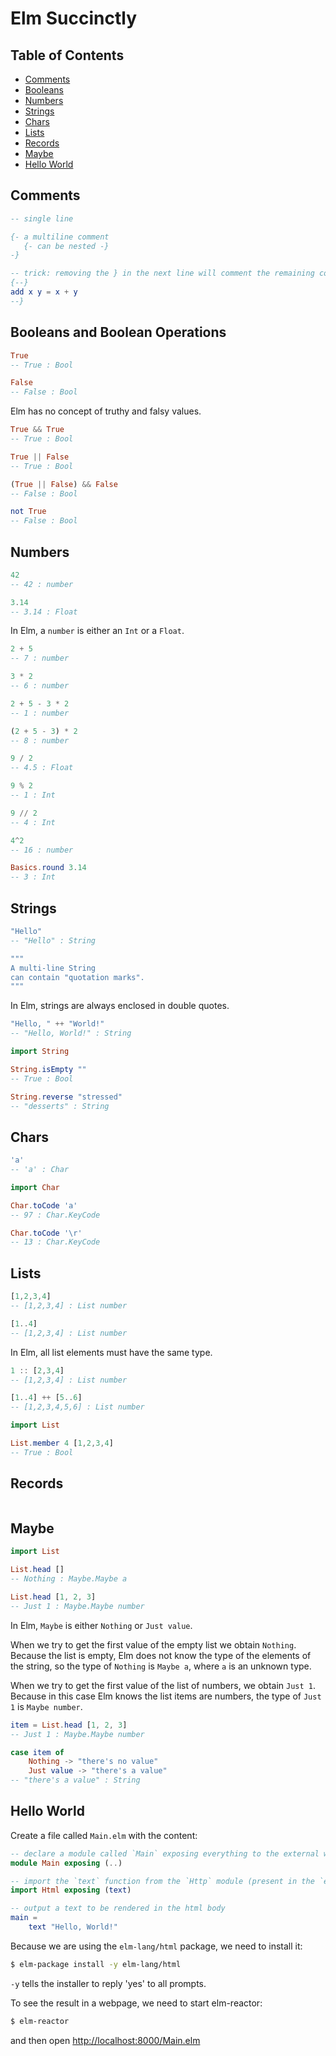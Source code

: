 # Elm Succinctly

## Table of Contents

* [Comments](#comments)
* [Booleans](#booleans)
* [Numbers](#numbers)
* [Strings](#strings)
* [Chars](#chars)
* [Lists](#lists)
* [Records](#records)
* [Maybe](#maybe)
* [Hello World](#hello-world)

## Comments

```elm
-- single line
```

```elm
{- a multiline comment
   {- can be nested -}
-}
```

```elm
-- trick: removing the } in the next line will comment the remaining code
{--}
add x y = x + y
--}
```

## Booleans and Boolean Operations

```elm
True
-- True : Bool

False
-- False : Bool
```

Elm has no concept of truthy and falsy values.

```elm
True && True
-- True : Bool

True || False
-- True : Bool

(True || False) && False
-- False : Bool

not True
-- False : Bool
```

## Numbers

```elm
42
-- 42 : number

3.14
-- 3.14 : Float
```

In Elm, a `number` is either an `Int` or a `Float`.

```elm
2 + 5
-- 7 : number

3 * 2
-- 6 : number

2 + 5 - 3 * 2
-- 1 : number

(2 + 5 - 3) * 2
-- 8 : number

9 / 2
-- 4.5 : Float

9 % 2
-- 1 : Int

9 // 2
-- 4 : Int

4^2
-- 16 : number

Basics.round 3.14
-- 3 : Int
```

## Strings

```elm
"Hello"
-- "Hello" : String

"""
A multi-line String
can contain "quotation marks".
"""
```

In Elm, strings are always enclosed in double quotes.

```elm
"Hello, " ++ "World!"
-- "Hello, World!" : String
```

```elm
import String

String.isEmpty ""
-- True : Bool

String.reverse "stressed"
-- "desserts" : String
```

## Chars

```elm
'a'
-- 'a' : Char
```

```elm
import Char

Char.toCode 'a'
-- 97 : Char.KeyCode

Char.toCode '\r'
-- 13 : Char.KeyCode
```

## Lists

```elm
[1,2,3,4]
-- [1,2,3,4] : List number

[1..4]
-- [1,2,3,4] : List number
```

In Elm, all list elements must have the same type.

```elm
1 :: [2,3,4]
-- [1,2,3,4] : List number

[1..4] ++ [5..6]
-- [1,2,3,4,5,6] : List number
```

```elm
import List

List.member 4 [1,2,3,4]
-- True : Bool
```

## Records

```elm
```





## Maybe

```elm
import List

List.head []
-- Nothing : Maybe.Maybe a

List.head [1, 2, 3]
-- Just 1 : Maybe.Maybe number
```

In Elm, `Maybe` is either `Nothing` or `Just value`.

When we try to get the first value of the empty list we obtain `Nothing`. Because the list is empty, Elm does not know the type of the elements of the string, so the type of `Nothing` is `Maybe a`, where `a` is an unknown type.

When we try to get the first value of the list of numbers, we obtain `Just 1`. Because in this case Elm knows the list items are numbers, the type of `Just 1` is `Maybe number`.


```elm
item = List.head [1, 2, 3]
-- Just 1 : Maybe.Maybe number

case item of
    Nothing -> "there's no value"
    Just value -> "there's a value"
-- "there's a value" : String
```

## Hello World

Create a file called `Main.elm` with the content:

```elm
-- declare a module called `Main` exposing everything to the external world
module Main exposing (..)

-- import the `text` function from the `Http` module (present in the `elm-lang/html` package)
import Html exposing (text)

-- output a text to be rendered in the html body
main =
    text "Hello, World!"
```

Because we are using the `elm-lang/html` package, we need to install it:

```bash
$ elm-package install -y elm-lang/html
```

`-y` tells the installer to reply 'yes' to all prompts.

To see the result in a webpage, we need to start elm-reactor:

```bash
$ elm-reactor
```

and then open <http://localhost:8000/Main.elm>

